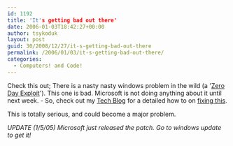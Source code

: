 ```yaml
---
id: 1192
title: 'It's getting bad out there'
date: 2006-01-03T18:42:27+00:00
author: tsykoduk
layout: post
guid: 30/2008/12/27/it-s-getting-bad-out-there
permalink: /2006/01/03/it-s-getting-bad-out-there/
categories:
  - Computers! and Code!
---
```

<p>Check this out; There is a nasty nasty windows problem in the wild (a '<a href="http://en.wikipedia.org/wiki/Zero-day_exploit">Zero Day Exploit</a>'). This one is bad. Microsoft is not doing anything about it until next week. - So, check out my <a href="http://geek.nokes.name">Tech Blog</a> for a detailed how to on <a href="http://geek.nokes.name/archives/200">fixing this</a>.</p>


<p>This is totally serious, and could become a major problem.</p>


<p><em><span class="caps">UPDATE</span> (1/5/05) Microsoft just released the patch. Go to windows update to get it!</em></p>